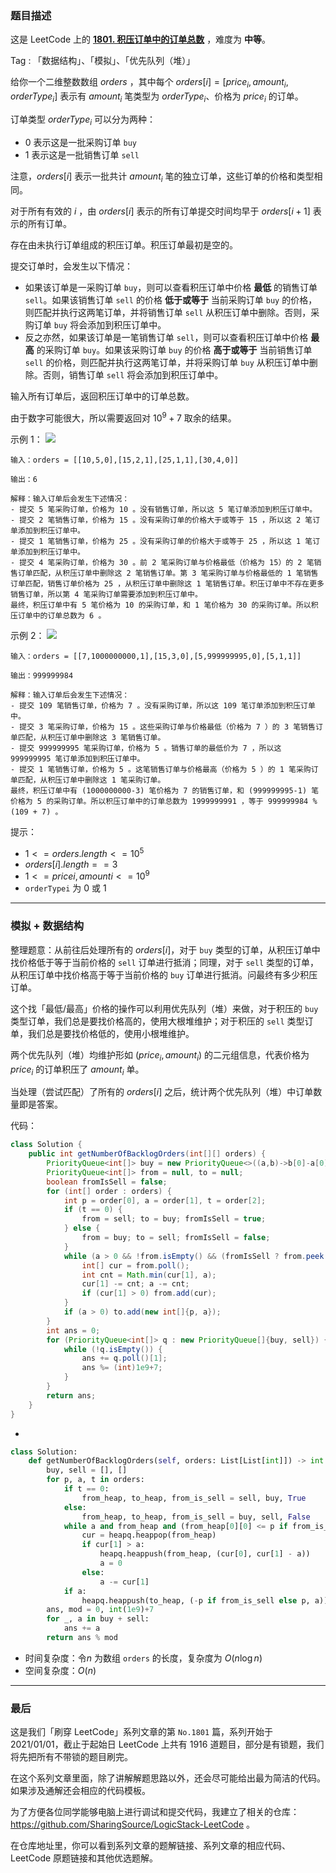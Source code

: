 ### 题目描述

这是 LeetCode 上的 **[1801. 积压订单中的订单总数](https://leetcode-cn.com/problems/number-of-orders-in-the-backlog/solution/gss-by-ac_oier-4pqk/)** ，难度为 **中等**。

Tag : 「数据结构」、「模拟」、「优先队列（堆）」



给你一个二维整数数组 $orders$ ，其中每个 $orders[i] = [price_i, amount_i, orderType_i]$ 表示有 $amount_i$ 笔类型为 $orderType_i$、价格为 $price_i$ 的订单。

订单类型 $orderType_i$ 可以分为两种：

* $0$ 表示这是一批采购订单 `buy`
* $1$ 表示这是一批销售订单 `sell`

注意，$orders[i]$ 表示一批共计 $amount_i$ 笔的独立订单，这些订单的价格和类型相同。

对于所有有效的 $i$ ，由 $orders[i]$ 表示的所有订单提交时间均早于 $orders[i+1]$ 表示的所有订单。

存在由未执行订单组成的积压订单。积压订单最初是空的。

提交订单时，会发生以下情况：

* 如果该订单是一采购订单 `buy`，则可以查看积压订单中价格 **最低** 的销售订单 `sell`。如果该销售订单 `sell` 的价格 **低于或等于** 当前采购订单 `buy` 的价格，则匹配并执行这两笔订单，并将销售订单 `sell` 从积压订单中删除。否则，采购订单 `buy` 将会添加到积压订单中。
* 反之亦然，如果该订单是一笔销售订单 `sell`，则可以查看积压订单中价格 **最高** 的采购订单 `buy`。如果该采购订单 `buy` 的价格 **高于或等于** 当前销售订单 `sell` 的价格，则匹配并执行这两笔订单，并将采购订单 `buy` 从积压订单中删除。否则，销售订单 `sell` 将会添加到积压订单中。

输入所有订单后，返回积压订单中的订单总数。

由于数字可能很大，所以需要返回对 $10^9 + 7$ 取余的结果。

示例 1：
![](https://assets.leetcode-cn.com/aliyun-lc-upload/uploads/2021/03/21/ex1.png)
```
输入：orders = [[10,5,0],[15,2,1],[25,1,1],[30,4,0]]

输出：6

解释：输入订单后会发生下述情况：
- 提交 5 笔采购订单，价格为 10 。没有销售订单，所以这 5 笔订单添加到积压订单中。
- 提交 2 笔销售订单，价格为 15 。没有采购订单的价格大于或等于 15 ，所以这 2 笔订单添加到积压订单中。
- 提交 1 笔销售订单，价格为 25 。没有采购订单的价格大于或等于 25 ，所以这 1 笔订单添加到积压订单中。
- 提交 4 笔采购订单，价格为 30 。前 2 笔采购订单与价格最低（价格为 15）的 2 笔销售订单匹配，从积压订单中删除这 2 笔销售订单。第 3 笔采购订单与价格最低的 1 笔销售订单匹配，销售订单价格为 25 ，从积压订单中删除这 1 笔销售订单。积压订单中不存在更多销售订单，所以第 4 笔采购订单需要添加到积压订单中。
最终，积压订单中有 5 笔价格为 10 的采购订单，和 1 笔价格为 30 的采购订单。所以积压订单中的订单总数为 6 。
```
示例 2：
![](https://assets.leetcode-cn.com/aliyun-lc-upload/uploads/2021/03/21/ex2.png)
```
输入：orders = [[7,1000000000,1],[15,3,0],[5,999999995,0],[5,1,1]]

输出：999999984

解释：输入订单后会发生下述情况：
- 提交 109 笔销售订单，价格为 7 。没有采购订单，所以这 109 笔订单添加到积压订单中。
- 提交 3 笔采购订单，价格为 15 。这些采购订单与价格最低（价格为 7 ）的 3 笔销售订单匹配，从积压订单中删除这 3 笔销售订单。
- 提交 999999995 笔采购订单，价格为 5 。销售订单的最低价为 7 ，所以这 999999995 笔订单添加到积压订单中。
- 提交 1 笔销售订单，价格为 5 。这笔销售订单与价格最高（价格为 5 ）的 1 笔采购订单匹配，从积压订单中删除这 1 笔采购订单。
最终，积压订单中有 (1000000000-3) 笔价格为 7 的销售订单，和 (999999995-1) 笔价格为 5 的采购订单。所以积压订单中的订单总数为 1999999991 ，等于 999999984 % (109 + 7) 。
```

提示：
* $1 <= orders.length <= 10^5$
* $orders[i].length == 3$
* $1 <= pricei, amounti <= 10^9$
* `orderTypei` 为 $0$ 或 $1$

---

### 模拟 + 数据结构

整理题意：从前往后处理所有的 $orders[i]$，对于 `buy` 类型的订单，从积压订单中找价格低于等于当前价格的 `sell` 订单进行抵消；同理，对于 `sell` 类型的订单，从积压订单中找价格高于等于当前价格的 `buy` 订单进行抵消。问最终有多少积压订单。

这个找「最低/最高」价格的操作可以利用优先队列（堆）来做，对于积压的 `buy` 类型订单，我们总是要找价格高的，使用大根堆维护；对于积压的 `sell` 类型订单，我们总是要找价格低的，使用小根堆维护。

两个优先队列（堆）均维护形如 $(price_i, amount_i)$ 的二元组信息，代表价格为 $price_i$ 的订单积压了 $amount_i$ 单。

当处理（尝试匹配）了所有的 $orders[i]$ 之后，统计两个优先队列（堆）中订单数量即是答案。

代码：
```java
class Solution {
    public int getNumberOfBacklogOrders(int[][] orders) {
        PriorityQueue<int[]> buy = new PriorityQueue<>((a,b)->b[0]-a[0]), sell = new PriorityQueue<>((a,b)->a[0]-b[0]);
        PriorityQueue<int[]> from = null, to = null;
        boolean fromIsSell = false;
        for (int[] order : orders) {
            int p = order[0], a = order[1], t = order[2];
            if (t == 0) {
                from = sell; to = buy; fromIsSell = true;
            } else {
                from = buy; to = sell; fromIsSell = false;
            }
            while (a > 0 && !from.isEmpty() && (fromIsSell ? from.peek()[0] <= p : from.peek()[0] >= p)) {
                int[] cur = from.poll();
                int cnt = Math.min(cur[1], a);
                cur[1] -= cnt; a -= cnt;
                if (cur[1] > 0) from.add(cur);
            }
            if (a > 0) to.add(new int[]{p, a});
        }
        int ans = 0;
        for (PriorityQueue<int[]> q : new PriorityQueue[]{buy, sell}) {
            while (!q.isEmpty()) {
                ans += q.poll()[1];
                ans %= (int)1e9+7;
            }
        }
        return ans;
    }
}
```

-

```Python
class Solution:
    def getNumberOfBacklogOrders(self, orders: List[List[int]]) -> int:
        buy, sell = [], []
        for p, a, t in orders:
            if t == 0:
                from_heap, to_heap, from_is_sell = sell, buy, True
            else:
                from_heap, to_heap, from_is_sell = buy, sell, False
            while a and from_heap and (from_heap[0][0] <= p if from_is_sell else -from_heap[0][0] >= p):
                cur = heapq.heappop(from_heap)
                if cur[1] > a:
                    heapq.heappush(from_heap, (cur[0], cur[1] - a))
                    a = 0
                else:
                    a -= cur[1]
            if a:
                heapq.heappush(to_heap, (-p if from_is_sell else p, a))
        ans, mod = 0, int(1e9)+7
        for _, a in buy + sell:
            ans += a
        return ans % mod

```
* 时间复杂度：令$n$ 为数组 `orders` 的长度，复杂度为 $O(n\log{n})$
* 空间复杂度：$O(n)$

---

### 最后

这是我们「刷穿 LeetCode」系列文章的第 `No.1801` 篇，系列开始于 2021/01/01，截止于起始日 LeetCode 上共有 1916 道题目，部分是有锁题，我们将先把所有不带锁的题目刷完。

在这个系列文章里面，除了讲解解题思路以外，还会尽可能给出最为简洁的代码。如果涉及通解还会相应的代码模板。

为了方便各位同学能够电脑上进行调试和提交代码，我建立了相关的仓库：https://github.com/SharingSource/LogicStack-LeetCode 。

在仓库地址里，你可以看到系列文章的题解链接、系列文章的相应代码、LeetCode 原题链接和其他优选题解。

